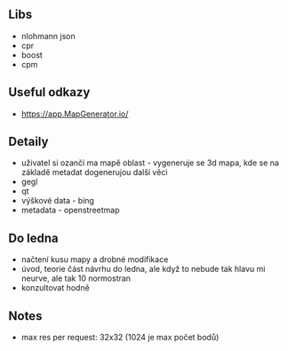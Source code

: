 ## Libs
- nlohmann json
- cpr
- boost
- cpm

## Useful odkazy
- https://app.MapGenerator.io/

## Detaily
- uživatel si ozančí ma mapě oblast - vygeneruje se 3d mapa, kde se na základě metadat dogenerujou další věci
- gegl
- qt
- výškové data - bing
- metadata - openstreetmap

## Do ledna
 - načtení kusu mapy a drobné modifikace
 - úvod, teorie část návrhu do ledna, ale když to nebude tak hlavu mi neurve, ale tak 10 normostran
 - konzultovat hodně


## Notes
 - max res per request: 32x32 (1024 je max počet bodů)